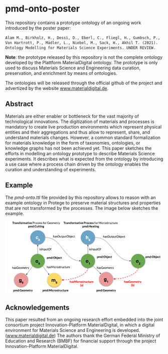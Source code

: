 # pmd-onto-poster

This repository contains a prototype ontology of an ongoing work introduced by the poster paper:

```
Alam M., Birkholz, H., Dessì, D., Eberl, C., Fliegl, H., Gumbsch, P., Von Hartrott, P., Mädler, L., Niebel, M., Sack, H., Akhil T. (2021). 
Ontology Modelling for Materials Science Experiments. UNDER REVIEW.

```

**Note**: the prototype released by this repository is not the complete ontology developed by the Plattform MaterialDigital ontology. The prototype is only used to discuss Materials Science and Engineering data curation, preservation, and enrichment by means of ontologies.


The ontologies will be released through the official github of the project and advertized by the website www.materialdigital.de.


## Abstract
Materials are either enabler or bottleneck for the vast majority of technological innovations.  The digitization of materials and processes is mandatory to create live production environments which represent physical entities and their aggregations and thus allow to represent, share, and understand materials changes. 
However, a common standard formalization for materials knowledge in the form of taxonomies, ontologies, or knowledge graphs has not been achieved yet. 
This paper sketches the efforts in modelling an ontology prototype to describe Materials Science experiments. 
It describes what is expected from the ontology by introducing a use case where a process chain driven by the ontology enables the curation and understanding of  experiments.


## Example 

The *pmd-onto.ttl* file provided by this repository allows to reason with an example ontology in Protege to preserve material structures and properties that are not transformed by the processes. The image below sketches the example.

<img src="https://github.com/ISE-FIZKarlsruhe/pmd-onto-poster/blob/main/images/reasoning-example.png" alt="image" width="500" />


## Acknowledgements

This paper resulted from an ongoing research effort embedded into the joint consortium project Innovation-Platform MaterialDigital, in which a digital environment for Materials Science and Engineering is developed. (www.materialdigital.de) The authors thank the German Federal Ministry of Education and Research (BMBF) for financial support through the project Innovation-Platform MaterialDigital.







